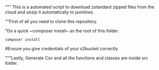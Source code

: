 """ This is a automated script to download zstandard zipped files from the cloud and unzip it automatically to jsonlines.

""First of all you need to clone this repository.

"Do a quick ~composer install~ as the root of this folder.

```composer install```

#Ensure you give credentials of your s3bucket correctly

"""Lastly, Generate Csv and all the functions and classes are inside src folder.